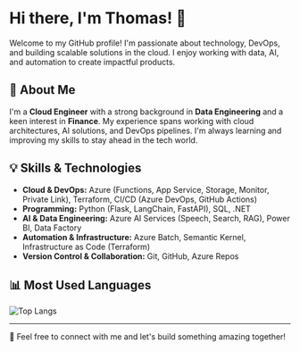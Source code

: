 # Hi there, I'm Thomas! 👋

Welcome to my GitHub profile! I'm passionate about technology, DevOps, and building scalable solutions in the cloud. I enjoy working with data, AI, and automation to create impactful products. 

## 🚀 About Me
I'm a **Cloud Engineer** with a strong background in **Data Engineering** and a keen interest in **Finance**. My experience spans working with cloud architectures, AI solutions, and DevOps pipelines. I'm always learning and improving my skills to stay ahead in the tech world.

## 💡 Skills & Technologies
- **Cloud & DevOps:** Azure (Functions, App Service, Storage, Monitor, Private Link), Terraform, CI/CD (Azure DevOps, GitHub Actions)
- **Programming:** Python (Flask, LangChain, FastAPI), SQL, .NET
- **AI & Data Engineering:** Azure AI Services (Speech, Search, RAG), Power BI, Data Factory
- **Automation & Infrastructure:** Azure Batch, Semantic Kernel, Infrastructure as Code (Terraform)
- **Version Control & Collaboration:** Git, GitHub, Azure Repos

## 📊 Most Used Languages
![Top Langs](https://github-readme-stats.vercel.app/api/top-langs/?username=your-github-username&layout=compact&theme=radical)

---

💬 Feel free to connect with me and let's build something amazing together!

